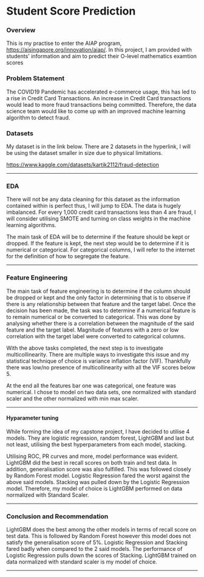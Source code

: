 # Student Score Prediction

### Overview

This is my practise to enter the AIAP program, https://aisingapore.org/innovation/aiap/.
In this project, I am provided with students' information and aim to predict their O-level mathematics examtion scores

### Problem Statement

The COVID19 Pandemic has accelerated e-commerce usage, this has led to a rise in Credit Card Transactions. An increase in Credit Card transactions would lead to more fraud transactions being committed. Therefore, the data science team would like to come up with an improved machine learning algorithm to detect fraud.

### Datasets

My dataset is in the link below. There are 2 datasets in the hyperlink, I will be using the dataset smaller in size due to physical limitations.

https://www.kaggle.com/datasets/kartik2112/fraud-detection 

---

### EDA

There will not be any data cleaning for this dataset as the information contained within is perfect thus, I will jump to EDA. The data is hugely imbalanced. For every 1,000 credit card transactions less than 4 are fraud, I will consider utilising SMOTE and turning on class weights in the machine learning algorithms. 

The main task of EDA will be to determine if the feature should be kept or dropped. If the feature is kept, the next step would be to determine if it is numerical or categorical. For categorical columns, I will refer to the internet for the definition of how to segregate the feature.

---

### Feature Engineering

The main task of feature engineering is to determine if the column should be dropped or kept and the only factor in determining that is to observe if there is any relationship between that feature and the target label. Once the decision has been made, the task was to determine if a numerical feature is to remain numerical or be converted to categorical. This was done by analysing whether there is a correlation between the magnitude of the said feature and the target label. Magnitude of features with a zero or low correlation with the target label were converted to categorical columns.

With the above tasks completed, the next step is to investigate multicollinearity. There are multiple ways to investigate this issue and my statistical technique of choice is variance inflation factor (VIF). Thankfully there was low/no presence of multicollinearity with all the VIF scores below 5.

At the end all the features bar one was categorical, one feature was numerical. I chose to model on two data sets, one normalized with standard scaler and the other normalized with min max scaler.

---

#### Hyparameter tuning

While forming the idea of my capstone project, I have decided to utilise 4 models. They are logistic regression, random forest, LightGBM and last but not least, utilising the best hyperparameters from each model, stacking.

Utilising ROC, PR curves and more, model performance was evident. LightGBM did the best in recall scores on both train and test data. In addition, generalisation score was also fulfilled. This was followed closely by Random Forest model. Logistic Regression fared the worst against the above said models. Stacking was pulled down by the Logistic Regression model. Therefore, my model of choice is LightGBM performed on data normalized with Standard Scaler.

---

### Conclusion and Recommendation
LightGBM does the best among the other models in terms of recall score on test data. This is followed by Random Forest however this model does not satisfy the generalisation score of 5%. Logistic Regression and Stacking fared badly when compared to the 2 said models. The performance of Logistic Regression pulls down the scores of Stacking. LightGBM trained on data normalized with standard scaler is my model of choice. 

---